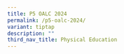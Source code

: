 ```yaml
---
title: P5 OALC 2024
permalink: /p5-oalc-2024/
variant: tiptap
description: ""
third_nav_title: Physical Education
---
```

